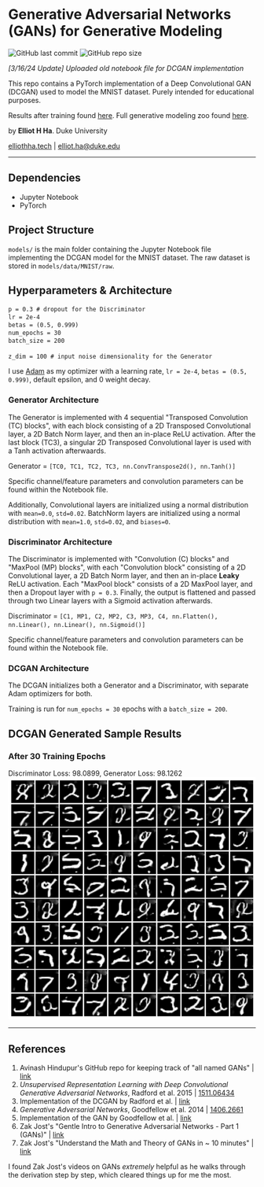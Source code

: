 # Generative Adversarial Networks (GANs) for Generative Modeling
![GitHub last commit](https://img.shields.io/github/last-commit/elliothha/generative-adversarial-networks) ![GitHub repo size](https://img.shields.io/github/repo-size/elliothha/generative-adversarial-networks)

*[3/16/24 Update] Uploaded old notebook file for DCGAN implementation*

This repo contains a PyTorch implementation of a Deep Convolutional GAN (DCGAN) used to model the MNIST dataset. Purely intended for educational purposes.

Results after training found [here](https://github.com/elliothha/generative-adversarial-networks/tree/main?tab=readme-ov-file#after-30-training-epochs). Full generative modeling zoo found [here](https://github.com/elliothha/generative-modeling-zoo).

by **Elliot H Ha**. Duke University

[elliothha.tech](https://elliothha.tech/) | [elliot.ha@duke.edu](mailto:elliot.ha@duke.edu)

---

## Dependencies
- Jupyter Notebook
- PyTorch

## Project Structure
`models/` is the main folder containing the Jupyter Notebook file implementing the DCGAN model for the MNIST dataset. The raw dataset is stored in `models/data/MNIST/raw`.

## Hyperparameters & Architecture
```
p = 0.3 # dropout for the Discriminator
lr = 2e-4
betas = (0.5, 0.999)
num_epochs = 30
batch_size = 200

z_dim = 100 # input noise dimensionality for the Generator
```

I use [Adam](https://pytorch.org/docs/stable/generated/torch.optim.Adam.html) as my optimizer with a learning rate, `lr = 2e-4`, `betas = (0.5, 0.999)`, default epsilon, and 0 weight decay. 

### Generator Architecture
The Generator is implemented with 4 sequential "Transposed Convolution (TC) blocks", with each block consisting of a 2D Transposed Convolutional layer, a 2D Batch Norm layer, and then an in-place ReLU activation. After the last block (TC3), a singular 2D Transposed Convolutional layer is used with a Tanh activation afterwaards.

Generator = `[TC0, TC1, TC2, TC3, nn.ConvTranspose2d(), nn.Tanh()]`

Specific channel/feature parameters and convolution parameters can be found within the Notebook file.

Additionally, Convolutional layers are initialized using a normal distribution with `mean=0.0`, `std=0.02`. BatchNorm layers are initialized using a normal distribution with `mean=1.0`, `std=0.02`, and `biases=0`.

### Discriminator Architecture
The Discriminator is implemented with "Convolution (C) blocks" and "MaxPool (MP) blocks", with each "Convolution block" consisting of a 2D Convolutional layer, a 2D Batch Norm layer, and then an in-place **Leaky** ReLU activation. Each "MaxPool block" consists of a 2D MaxPool layer, and then a Dropout layer with `p = 0.3`. Finally, the output is flattened and passed through two Linear layers with a Sigmoid activation afterwards.

Discriminator = `[C1, MP1, C2, MP2, C3, MP3, C4, nn.Flatten(), nn.Linear(), nn.Linear(), nn.Sigmoid()]`

Specific channel/feature parameters and convolution parameters can be found within the Notebook file.

### DCGAN Architecture

The DCGAN initializes both a Generator and a Discriminator, with separate Adam optimizers for both. 

Training is run for `num_epochs = 30` epochs with a `batch_size = 200`.

## DCGAN Generated Sample Results
### After 30 Training Epochs
Discriminator Loss: 98.0899, Generator Loss: 98.1262
![DCGAN sampling results for 30 training epochs](/examples/samples.png)

---

## References
1. Avinash Hindupur's GitHub repo for keeping track of "all named GANs" | [link](https://github.com/hindupuravinash/the-gan-zoo)
2. *Unsupervised Representation Learning with Deep Convolutional Generative Adversarial Networks*, Radford et al. 2015 | [1511.06434](https://arxiv.org/abs/1511.06434)
3. Implementation of the DCGAN by Radford et al. | [link](https://github.com/Newmu/dcgan_code)
4. *Generative Adversarial Networks*, Goodfellow et al. 2014 | [1406.2661](https://arxiv.org/abs/1406.2661)
5. Implementation of the GAN by Goodfellow et al. | [link](https://github.com/goodfeli/adversarial)
6. Zak Jost's "Gentle Intro to Generative Adversarial Networks - Part 1 (GANs)" | [link](https://www.youtube.com/watch?v=3z8VSpBL6Vg)
7. Zak Jost's "Understand the Math and Theory of GANs in ~ 10 minutes" | [link](https://www.youtube.com/watch?v=J1aG12dLo4I&t=1s)

I found Zak Jost's videos on GANs *extremely* helpful as he walks through the derivation step by step, which cleared things up for me the most.
